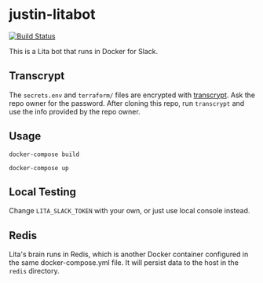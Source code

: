 # justin-litabot

[![Build Status](http://104.155.176.26:8080/job/litabot/badge/icon)](http://104.155.176.26:8080/job/litabot/)

This is a Lita bot that runs in Docker for Slack.

## Transcrypt

The ```secrets.env``` and ```terraform/``` files are encrypted with [transcrypt](https://github.com/elasticdog/transcrypt). Ask the repo owner for the password. After cloning this repo, run ```transcrypt``` and use the info provided by the repo owner.

## Usage

```docker-compose build```

```docker-compose up```

## Local Testing

Change ```LITA_SLACK_TOKEN``` with your own, or just use local console instead.

## Redis

Lita's brain runs in Redis, which is another Docker container configured in the same docker-compose.yml file. It will persist data to the host in the ```redis``` directory.


